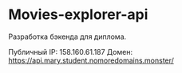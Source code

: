 # Movies-explorer-api
Разработка бэкенда для диплома.

Публичный IP: 158.160.61.187 Домен: https://api.mary.student.nomoredomains.monster/
